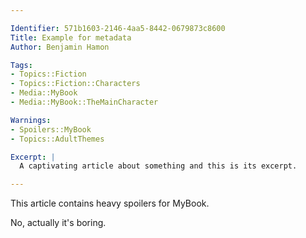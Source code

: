 ```yaml
---

Identifier: 571b1603-2146-4aa5-8442-0679873c8600
Title: Example for metadata
Author: Benjamin Hamon

Tags:
- Topics::Fiction
- Topics::Fiction::Characters
- Media::MyBook
- Media::MyBook::TheMainCharacter

Warnings:
- Spoilers::MyBook
- Topics::AdultThemes

Excerpt: |
  A captivating article about something and this is its excerpt.

---
```



<p class="warning">This article contains heavy spoilers for MyBook.</p>

No, actually it's boring.
